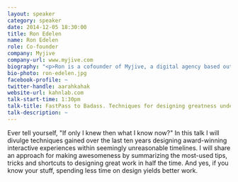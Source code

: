 ```yaml
---
layout: speaker
category: speaker
date: 2014-12-05 18:30:00
title: Ron Edelen
name: Ron Edelen
role: Co-founder
company: Myjive
company-url: www.myjive.com
biography: "<p>Ron is a cofounder of Myjive, a digital agency based out of Charlotte, N.C. He started his career working for motion design studios in Los Angeles, Calif., where he began blending his passion for film, popular culture, fine arts and technology.</p> <p>Today, Ron oversees an A-list team of creatives across all departments at Myjive, which include digital marketing, interactive design, visual design and studio production. His award-winning career includes work for Fiji Water, Discovery Channel, No nonsense, Ecko Clothing, Jeep, HGTV, Volvo Trucks, Fox Sports, Zynga, NAPA Filters, NFL Network, Velux, Regal Boats, Duke Energy and Dr Pepper.</p><p>A master's graduate from the College of Fine Arts at the University of Florida, Ron was also an Adjunct Professor of design for the Virginia Commonwealth University. He is a frequent speaker at design symposiums, Adobe Design Achievement Awards juror, TEDxCharlotte organizer and an executive member of SoDa, an exclusive association for owners of the world's leading digital agencies.</p>"
bio-photo: ron-edelen.jpg
facebook-profile: ~
twitter-handle: aarahkahak
website-url: kahnlab.com
talk-start-time: 1:30pm
talk-title: FastPass to Badass. Techniques for designing greatness under tight deadlines.
talk-description: ~
---
```


Ever tell yourself, "If only I knew then what I know now?" In this talk I will divulge techniques gained over the last ten years designing award-winning interactive experiences within seemingly unreasonable timelines. I will share an approach for making awesomeness by summarizing the most-used tips, tricks and shortcuts to designing great work in half the time. And yes, if you know your stuff, spending less time on design yields better work.